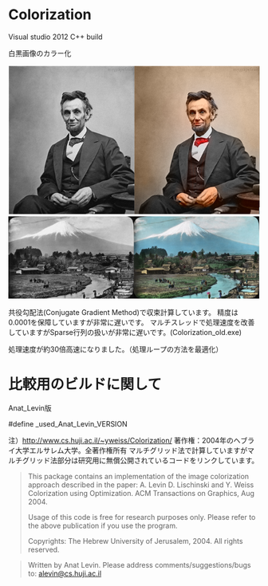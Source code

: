 # Colorization
  
Visual studio 2012 C++ build
  
白黒画像のカラー化

<img src="https://github.com/Sanaxen/Colorization/blob/master/image1.png"/>
<img src="https://github.com/Sanaxen/Colorization/blob/master/image2.png"/>

共役勾配法(Conjugate Gradient Method)で収束計算しています。
精度は0.0001を保障していますが非常に遅いです。
マルチスレッドで処理速度を改善していますがSparse行列の扱いが非常に遅いです。(Colorization_old.exe)

処理速度が約30倍高速になりました。（処理ループの方法を最適化）


# 比較用のビルドに関して
  
Anat_Levin版
  
#define _used_Anat_Levin_VERSION

注）<http://www.cs.huji.ac.il/~yweiss/Colorization/>
著作権：2004年のヘブライ大学エルサレム大学。全著作権所有
マルチグリッド法で計算していますがマルチグリッド法部分は研究用に無償公開されているコードをリンクしています。

>This package contains an implementation of the image colorization approach described in the paper:
>A. Levin D. Lischinski and Y. Weiss Colorization using Optimization.
>ACM Transactions on Graphics, Aug 2004. 
> 
>
>Usage of this code is free for research purposes only. 
>Please refer to the above publication if you use the program.
>
>Copyrights: The Hebrew University of Jerusalem, 2004.
>All rights reserved.

>Written by Anat Levin.
>Please address comments/suggestions/bugs to: <alevin@cs.huji.ac.il>

